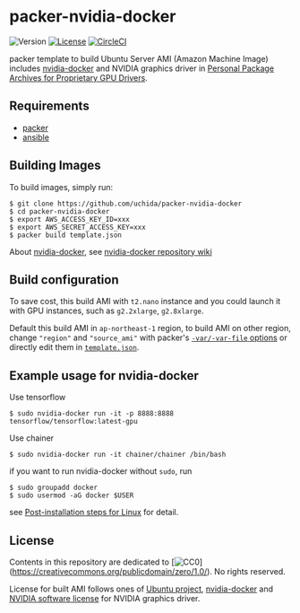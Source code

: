 # packer-nvidia-docker

![Version](https://img.shields.io/github/tag/uchida/packer-nvidia-docker.svg?maxAge=2592000)
[![License](https://img.shields.io/github/license/uchida/packer-nvidia-docker.svg?maxAge=2592000)](https://tldrlegal.com/license/creative-commons-cc0-1.0-universal)
[![CircleCI](https://img.shields.io/circleci/project/uchida/packer-nvidia-docker.svg?maxAge=2592000)](https://circleci.com/gh/uchida/packer-nvidia-docker)

packer template to build Ubuntu Server AMI (Amazon Machine Image) includes [nvidia-docker](https://github.com/NVIDIA/nvidia-docker)
and NVIDIA graphics driver in [Personal Package Archives for Proprietary GPU Drivers](https://launchpad.net/~graphics-drivers/+archive/ubuntu/ppa).

## Requirements

- [packer](https://www.packer.io/)
- [ansible](https://www.ansible.com/)

## Building Images

To build images, simply run:

```
$ git clone https://github.com/uchida/packer-nvidia-docker
$ cd packer-nvidia-docker
$ export AWS_ACCESS_KEY_ID=xxx
$ export AWS_SECRET_ACCESS_KEY=xxx
$ packer build template.json
```

About [nvidia-docker](https://github.com/NVIDIA/nvidia-docker),
see [nvidia-docker repository wiki](https://github.com/NVIDIA/nvidia-docker/wiki)

## Build configuration

To save cost, this build AMI with `t2.nano` instance
and you could launch it with GPU instances, such as `g2.2xlarge`, `g2.8xlarge`.

Default this build AMI in `ap-northeast-1` region,
to build AMI on other region, change `"region"` and `"source_ami"` with packer's
[`-var/-var-file` options](https://www.packer.io/docs/templates/user-variables.html)
or directly edit them in [`template.json`](template.json).

## Example usage for nvidia-docker

Use tensorflow

```
$ sudo nvidia-docker run -it -p 8888:8888 tensorflow/tensorflow:latest-gpu
```

Use chainer

```
$ sudo nvidia-docker run -it chainer/chainer /bin/bash
```

if you want to run nvidia-docker without `sudo`, run

```
$ sudo groupadd docker
$ sudo usermod -aG docker $USER
```

see [Post-installation steps for Linux](https://docs.docker.com/engine/installation/linux/linux-postinstall/)
for detail.

## License

Contents in this repository are dedicated to
[![CC0](http://i.creativecommons.org/p/zero/1.0/80x15.png "CC0")]
(https://creativecommons.org/publicdomain/zero/1.0/).
No rights reserved.

License for built AMI follows ones of [Ubuntu project](http://www.ubuntu.com/about),
[nvidia-docker](https://github.com/NVIDIA/nvidia-docker/blob/master/LICENSE)
and [NVIDIA software license](http://www.nvidia.com/object/nv_sw_license.html)
for NVIDIA graphics driver.


